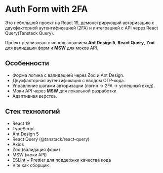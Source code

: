 # Auth Form with 2FA

Это небольшой проект на React 19, демонстрирующий авторизацию с двухфакторной аутентификацией (2FA) и интеграцией с API через React Query(Tanstack Query).

Проект реализован с использованием **Ant Design 5**, **React Query**, **Zod** для валидации форм и **MSW** для моков API.

## Особенности

- Форма логина с валидацией через Zod и Ant Design.
- Двухфакторная аутентификация с вводом OTP-кода.
- Управление шагами авторизации (логин → 2FA → успешный вход).
- Моки API через **MSW** для локальной разработки.
- Адаптивная верстка.

## Стек технологий

- React 19
- TypeScript
- Ant Design 5
- React Query (@tanstack/react-query)
- Axios
- Zod (валидация форм)
- MSW (моки API)
- ESLint + Prettier для поддержки качества кода
- Vite как сборщик